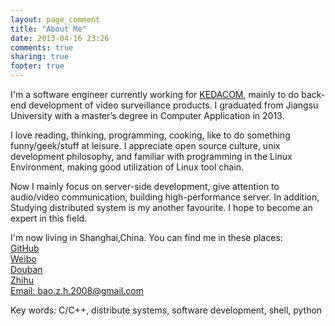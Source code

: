 ```yaml
---
layout: page_comment
title: "About Me"
date: 2013-04-16 23:26
comments: true
sharing: true
footer: true
---
```



I'm a software engineer currently working for [KEDACOM][link1], mainly to do back-end development of video surveillance products. I graduated from Jiangsu University with a master’s degree in Computer Application in 2013.

I love reading, thinking, programming, cooking, like to do something funny/geek/stuff at leisure. I appreciate open source culture, unix development philosophy, and familiar with programming in the Linux Environment, making good utilization of Linux tool chain.

Now I mainly focus on server-side development, give attention to audio/video communication, building high-performance server. In addition,  Studying distributed system is my another favourite. I hope to become an expert in this field.

I'm now living in Shanghai,China. You can find me in these places:  
[GitHub][link2]  
[Weibo][link3]  
[Douban][link4]  
[Zhihu][link5]  
[Email: bao.z.h.2008@gmail.com][link6]

Key words: C/C++, distribute systems, software development, shell, python


[link1]: http://www.kedacom.com/
[link2]: https://github.com/baozh
[link3]: http://weibo.com/baozenghui
[link4]: http://www.douban.com/people/baozenghui/
[link5]: http://www.zhihu.com/people/bao-zeng-hui
[link6]: mailto:bao.z.h.2008@Gmail.com










